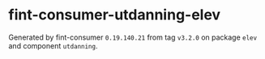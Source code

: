 # fint-consumer-utdanning-elev

Generated by fint-consumer `0.19.140.21` from tag `v3.2.0` on package `elev` and component `utdanning`.
